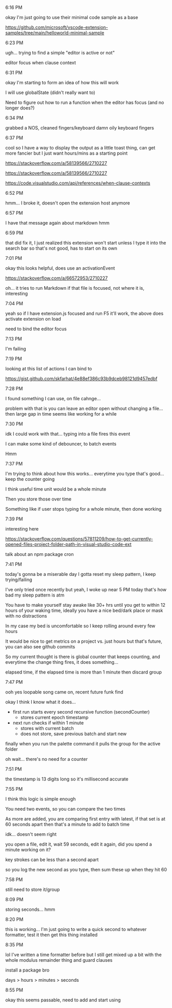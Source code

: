 6:16 PM

okay I'm just going to use their minimal code sample as a base

https://github.com/microsoft/vscode-extension-samples/tree/main/helloworld-minimal-sample

6:23 PM

ugh... trying to find a simple "editor is active or not"

editor focus when clause context

6:31 PM

okay I'm starting to form an idea of how this will work

I will use globalState (didn't really want to)

Need to figure out how to run a function when the editor has focus (and no longer does?)

6:34 PM

grabbed a NOS, cleaned fingers/keyboard damn oily keyboard fingers

6:37 PM

cool so I have a way to display the output as a little toast thing, can get more fancier but I just want hours/mins as a starting point

https://stackoverflow.com/a/58139566/2710227

https://stackoverflow.com/a/58139566/2710227

https://code.visualstudio.com/api/references/when-clause-contexts

6:52 PM

hmm... I broke it, doesn't open the extension host anymore

6:57 PM

I have that message again about markdown hmm

6:59 PM

that did fix it, I just realized this extension won't start unless I type it into the search bar so that's not good, has to start on its own

7:01 PM

okay this looks helpful, does use an activationEvent

https://stackoverflow.com/a/66572953/2710227

oh... it tries to run Markdown if that file is focused, not where it is, interesting

7:04 PM

yeah so if I have extension.js focused and run F5 it'll work, the above does activate extension on load

need to bind the editor focus

7:13 PM

I'm failing

7:19 PM

looking at this list of actions I can bind to

https://gist.github.com/skfarhat/4e88ef386c93b9dceb98121d9457edbf

7:28 PM

I found something I can use, on file cahnge...

problem with that is you can leave an editor open without changing a file... then large gap in time seems like working for a while

7:30 PM

idk I could work with that... typing into a file fires this event

I can make some kind of debouncer, to batch events

Hmm

7:37 PM

I'm trying to think about how this works... everytime you type that's good... keep the counter going

I think useful time unit would be a whole minute

Then you store those over time

Something like if user stops typing for a whole minute, then done working

7:39 PM

interesting here

https://stackoverflow.com/questions/57811209/how-to-get-currently-opened-files-project-folder-path-in-visual-studio-code-ext

talk about an npm package cron

7:41 PM

today's gonna be a miserable day I gotta reset my sleep pattern, I keep trying/failing

I've only tried once recently but yeah, I woke up near 5 PM today that's how bad my sleep pattern is atm

You have to make yourself stay awake like 30+ hrs until you get to within 12 hours of your waking time, ideally you have a nice bed/dark place or mask with no distractions

In my case my bed is uncomfortable so I keep rolling around every few hours

It would be nice to get metrics on a project vs. just hours but that's future, you can also see github commits

So my current thought is there is global counter that keeps counting, and everytime the change thing fires, it does something...

elapsed time, if the elapsed time is more than 1 minute then discard group

7:47 PM

ooh yes loopable song came on, recent future funk find

okay I think I know what it does...

- first run starts every second recursive function (secondCounter)
  - stores current epoch timestamp
- next run checks if within 1 minute
  - stores with current batch
  - does not store, save previous batch and start new

finally when you run the palette command it pulls the group for the active folder

oh wait... there's no need for a counter

7:51 PM

the timestamp is 13 digits long so it's millisecond accurate

7:55 PM

I think this logic is simple enough

You need two events, so you can compare the two times

As more are added, you are comparing first entry with latest, if that set is at 60 seconds apart then that's a minute to add to batch time

idk... doesn't seem right

you open a file, edit it, wait 59 seconds, edit it again, did you spend a minute working on it?

key strokes can be less than a second apart

so you log the new second as you type, then sum these up when they hit 60

7:58 PM

still need to store it/group

8:09 PM

storing seconds... hmm

8:20 PM

this is working... I'm just going to write a quick second to whatever formatter, test it then get this thing installed

8:35 PM

lol I've written a time formatter before but I still get mixed up a bit with the whole modulus remainder thing and guard clauses

install a package bro

days > hours > minutes > seconds

8:55 PM

okay this seems passable, need to add and start using
